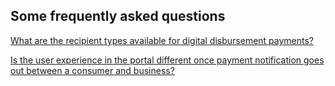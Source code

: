 ## Some frequently asked questions

[What are the recipient types available for digital disbursement payments?](faq/ans/recipientTypes.md)

[Is the user experience in the portal different once payment notification goes out between a consumer and business?](faq/ans/usrExp.md)
